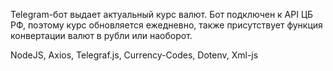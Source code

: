 Telegram-бот выдает актуальный курс валют. Бот подключен к API ЦБ РФ, поэтому курс обновляется ежедневно, также присутствует функция конвертации валют в рубли или наоборот.

NodeJS, Axios, Telegraf.js, Currency-Codes, Dotenv, Xml-js
